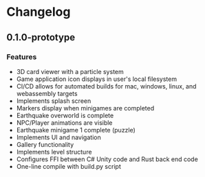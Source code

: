 # Changelog

## 0.1.0-prototype

### Features
- 3D card viewer with a particle system
- Game application icon displays in user's local filesystem
- CI/CD allows for automated builds for mac, windows, linux, and webassembly targets
- Implements splash screen
- Markers display when minigames are completed
- Earthquake overworld is complete
- NPC/Player animations are visible
- Earthquake minigame 1 complete (puzzle)
- Implements UI and navigation
- Gallery functionality
- Implements level structure
- Configures FFI between C# Unity code and Rust back end code
- One-line compile with build.py script
